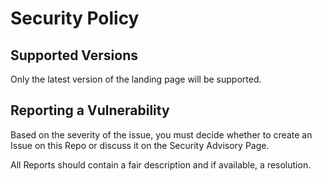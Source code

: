 # Security Policy

## Supported Versions

Only the latest version of the landing page will be supported.

## Reporting a Vulnerability

Based on the severity of the issue, you must decide whether to create an Issue on this Repo or discuss it on the Security Advisory Page.

All Reports should contain a fair description and if available, a resolution.
